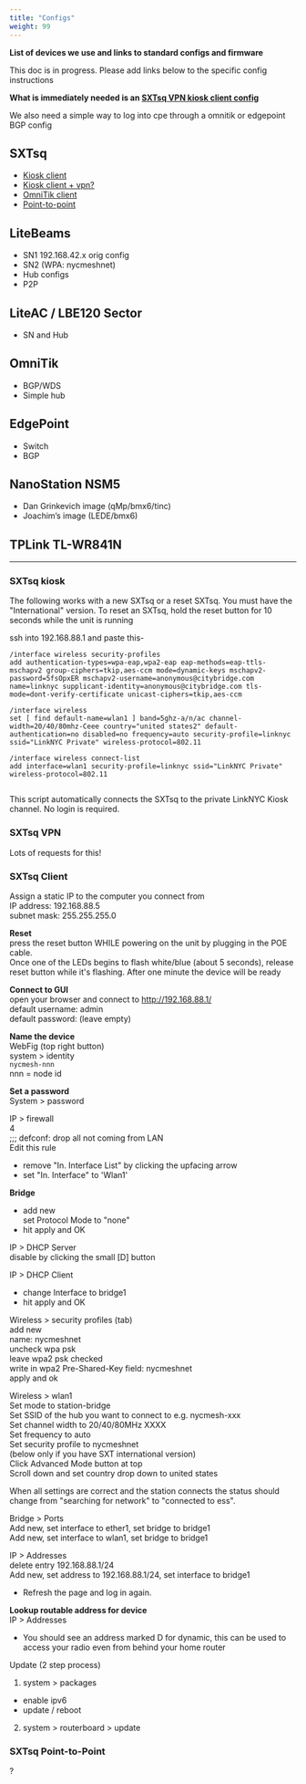 ```yaml
---
title: "Configs"
weight: 99
---
```


**List of devices we use and links to standard configs and firmware**   
  
This doc is in progress. Please add links below to the specific config instructions   
  
**What is immediately needed is an [SXTsq VPN kiosk client config](#sxtVpn)**  
  
We also need a simple way to log into cpe through a omnitik or edgepoint BGP config  
  
## SXTsq    
* [Kiosk client](#sxtKiosk)   
* [Kiosk client + vpn?](#sxtVpn)  
* [OmniTik client](#sxtClient)  
* [Point-to-point](#sxtP2P)   
  
## LiteBeams    
* SN1 192.168.42.x orig config    
* SN2 (WPA: nycmeshnet)    
* Hub configs    
* P2P    
  
## LiteAC / LBE120 Sector    
* SN and Hub  
  
## OmniTik    
* BGP/WDS    
* Simple hub  
  
## EdgePoint    
* Switch    
* BGP    
  
## NanoStation NSM5    
* Dan Grinkevich image (qMp/bmx6/tinc)    
* Joachim’s image (LEDE/bmx6)  

## TPLink TL-WR841N  
  
---  
  
### <a name="sxtKiosk"></a>SXTsq kiosk  
  
The following works with a new SXTsq or a reset SXTsq. You must have the "International" version. To reset an SXTsq, hold the reset button for 10 seconds while the unit is running  
  
ssh into 192.168.88.1 and paste this-  
  
```  
/interface wireless security-profiles  
add authentication-types=wpa-eap,wpa2-eap eap-methods=eap-ttls-mschapv2 group-ciphers=tkip,aes-ccm mode=dynamic-keys mschapv2-password=5fsOpxER mschapv2-username=anonymous@citybridge.com name=linknyc supplicant-identity=anonymous@citybridge.com tls-mode=dont-verify-certificate unicast-ciphers=tkip,aes-ccm  
  
/interface wireless  
set [ find default-name=wlan1 ] band=5ghz-a/n/ac channel-width=20/40/80mhz-Ceee country="united states2" default-authentication=no disabled=no frequency=auto security-profile=linknyc ssid="LinkNYC Private" wireless-protocol=802.11  
  
/interface wireless connect-list  
add interface=wlan1 security-profile=linknyc ssid="LinkNYC Private" wireless-protocol=802.11  
  
```  
  
This script automatically connects the SXTsq to the private LinkNYC Kiosk channel. No login is required.  
  
### <a name="sxtVpn"></a>SXTsq VPN  
  
Lots of requests for this!  



  
### <a name="sxtClient"></a>SXTsq Client  
  
  
Assign a static IP to the computer you connect from  
IP address: 192.168.88.5  
subnet mask: 255.255.255.0  
  
  
**Reset**  
press the reset button WHILE powering on the unit by plugging in the POE cable.  
Once one of the LEDs begins to flash white/blue (about 5 seconds), release reset button while it's flashing. After one minute the device will be ready  
  
**Connect to GUI**  
open your browser and connect to http://192.168.88.1/  
default username: admin  
default password: (leave empty)  
  
**Name the device**   
WebFig  (top right button)  
system > identity  
`nycmesh-nnn`  
nnn = node id  
  
**Set a password**  
System > password  
  
IP > firewall  
4  
;;; defconf: drop all not coming from LAN  
Edit this rule  
- remove "In. Interface List" by clicking the upfacing arrow  
- set "In. Interface" to 'Wlan1'  
  
**Bridge**  
- add new  
set Protocol Mode to "none"  
- hit apply and OK  
  
IP > DHCP Server  
disable by clicking the small [D] button  
  
IP > DHCP Client  
- change Interface to bridge1  
- hit apply and OK  
  
Wireless > security profiles (tab)  
add new  
name: nycmeshnet  
uncheck wpa psk  
leave wpa2 psk checked  
write in wpa2 Pre-Shared-Key field: nycmeshnet  
apply and ok  
  
Wireless > wlan1  
Set mode to station-bridge  
Set SSID of the hub you want to connect to e.g. nycmesh-xxx   
Set channel width to 20/40/80MHz XXXX  
Set frequency to auto  
Set security profile to nycmeshnet  
(below only if you have SXT international version)  
Click Advanced Mode button at top  
Scroll down and set country drop down to united states  
  
When all settings are correct and the station connects the status should change from "searching for network" to "connected to ess".  
  
Bridge > Ports   
Add new, set interface to ether1, set bridge to bridge1  
Add new, set interface to wlan1, set bridge to bridge1  
  
IP  > Addresses   
delete entry 192.168.88.1/24  
Add new, set address to 192.168.88.1/24, set interface to bridge1  
  
- Refresh the page and log in again.  
  
**Lookup routable address for device**  
IP > Addresses  
- You should see an address marked D for dynamic, this can be used to access your radio even from behind your home router  
  
Update (2 step process)  
1. system > packages  
- enable ipv6  
- update / reboot  
2. system > routerboard > update  
  
  
### <a name="sxtP2P"></a>SXTsq Point-to-Point  
  
?  
  
  
  
  
  
  
  
  
  
  
  
  
  
  
  
